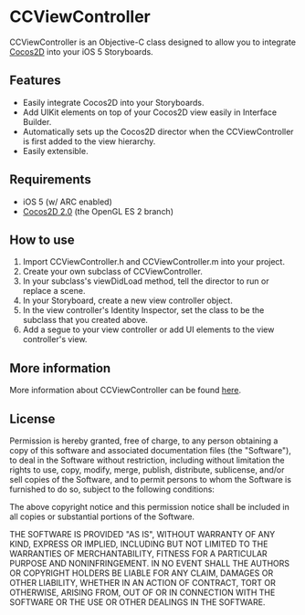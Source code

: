 CCViewController
================

CCViewController is an Objective-C class designed to allow you to integrate [Cocos2D][1] into your iOS 5 Storyboards.


Features
--------
   * Easily integrate Cocos2D into your Storyboards.
   * Add UIKit elements on top of your Cocos2D view easily in Interface Builder.
   * Automatically sets up the Cocos2D director when the CCViewController is first added to the view hierarchy.
   * Easily extensible.


Requirements
------------
   * iOS 5 (w/ ARC enabled)
   * [Cocos2D 2.0][3] (the OpenGL ES 2 branch)


How to use
----------
   1. Import CCViewController.h and CCViewController.m into your project.
   2. Create your own subclass of CCViewController.
   3. In your subclass's viewDidLoad method, tell the director to run or replace a scene.
   4. In your Storyboard, create a new view controller object.
   5. In the view controller's Identity Inspector, set the class to be the subclass that you created above.
   6. Add a segue to your view controller or add UI elements to the view controller's view.


More information
----------------
More information about CCViewController can be found [here][2].


License
-------
Permission is hereby granted, free of charge, to any person obtaining a copy
of this software and associated documentation files (the "Software"), to deal
in the Software without restriction, including without limitation the rights
to use, copy, modify, merge, publish, distribute, sublicense, and/or sell
copies of the Software, and to permit persons to whom the Software is
furnished to do so, subject to the following conditions:

The above copyright notice and this permission notice shall be included in
all copies or substantial portions of the Software.

THE SOFTWARE IS PROVIDED "AS IS", WITHOUT WARRANTY OF ANY KIND, EXPRESS OR
IMPLIED, INCLUDING BUT NOT LIMITED TO THE WARRANTIES OF MERCHANTABILITY,
FITNESS FOR A PARTICULAR PURPOSE AND NONINFRINGEMENT. IN NO EVENT SHALL THE
AUTHORS OR COPYRIGHT HOLDERS BE LIABLE FOR ANY CLAIM, DAMAGES OR OTHER
LIABILITY, WHETHER IN AN ACTION OF CONTRACT, TORT OR OTHERWISE, ARISING FROM,
OUT OF OR IN CONNECTION WITH THE SOFTWARE OR THE USE OR OTHER DEALINGS IN
THE SOFTWARE.


[1]: http://www.cocos2d-iphone.org "cocos2d for iPhone"
[2]: http://www.tinytimgames.com/2012/02/07/cocos2d-and-storyboards "More information about CCViewController"
[3]: https://github.com/cocos2d/cocos2d-iphone/tree/gles20 "Cocos2D 2.0 tree"

